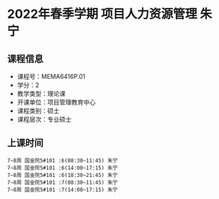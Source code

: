 # 2022年春季学期 项目人力资源管理 朱宁






## 课程信息

- 课程号：MEMA6416P.01
- 学分：2
- 教学类型：理论课
- 开课单位：项目管理教育中心
- 课程类别：硕士
- 课程层次：专业硕士

## 上课时间

```
7~8周 国金院5#101 :6(08:30~11:45) 朱宁
7~8周 国金院5#101 :6(14:00~17:15) 朱宁
7~8周 国金院5#101 :6(18:30~21:45) 朱宁
7~8周 国金院5#101 :7(08:30~11:45) 朱宁
7~8周 国金院5#101 :7(14:00~17:15) 朱宁
```

